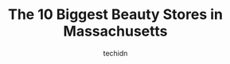 ---
layout: ampstory
image: https://i0.wp.com/paketmu.com/wp-content/uploads/2023/06/franklin-international-beauty-store-0-in-massachusetts-1686367230.jpeg?resize=640,853
author: techidn
featured: false
description: Explore the diverse Beauty Store scene in Massachusetts, home to an incredible selection of 10 establishments catering to every taste. Whether youre in search of iconic favorites or undisco
title: The 10 Biggest Beauty Stores in Massachusetts
cover:
   title: The 10 Biggest Beauty Stores in Massachusetts
   subtitle: RICKPATE
   background: https://paketmu.com/wp-content/uploads/2023/06/franklin-international-beauty-store-0-in-massachusetts-1686367230.jpeg

pages: 
 - layout: thirds
   top: <h1>#1 Beauty Supply Supermarket Inc</h1>
   bottom: "<p>They have 3 different stores, so  have everything! Dont let the outer appearance get to you.</p>"
   background: https://paketmu.com/wp-content/uploads/2023/06/franklin-international-beauty-store-1-in-massachusetts-1686367233.jpeg
   backgroundblur: true
 - layout: thirds
   top: <h1>#2 PK2 Beauty Supply</h1>
   bottom: "<p>It was very easy to locate supplies. I was impressed with all of the options i had to choose from</p>"
   background: https://paketmu.com/wp-content/uploads/2023/06/franklin-international-beauty-store-2-in-massachusetts-1686367234.jpeg
   cta:
      link: https://paketmu.com/the-10-biggest-beauty-stores-in-massachusetts/
      text: The 10 Biggest Beauty Stores in Massachusetts
 - layout: thirds
   top: <h1>#3 Koahs Beauty Supply</h1>
   bottom: "<p>The Ladys are so sweet and helpful.The prices are great! They also braid hair. I will be back next week! Thank You Ladys!</p>"
   background: https://paketmu.com/wp-content/uploads/2023/06/franklin-international-beauty-store-3-in-massachusetts-1686367235.jpeg
   cta:
      link: https://paketmu.com/the-10-biggest-beauty-stores-in-massachusetts/
      text: The 10 Biggest Beauty Stores in Massachusetts
 - layout: thirds
   top: <h1>#4 Kiki Beauty Supply</h1>
   bottom: "<p>521 Washington St, Boston, MA 02124, United States</p>"
   background: https://images.unsplash.com/photo-1541356665065-22676f35dd40?ixlib=rb-4.0.3&ixid=MnwxMjA3fDB8MHxwaG90by1wYWdlfHx8fGVufDB8fHx8&auto=format&fit=crop&w=640&h=853&q=80
   cta:
      link: https://paketmu.com/the-10-biggest-beauty-stores-in-massachusetts/
      text: The 10 Biggest Beauty Stores in Massachusetts
 - layout: thirds
   top: <h1>#5 Hair Stop Beauty Supply</h1>
   bottom: "<p>1826 Washington St, Roxbury, MA 02118, United States</p>"
   background: https://images.unsplash.com/photo-1580610447943-1bfbef5efe07?ixlib=rb-4.0.3&ixid=MnwxMjA3fDB8MHxwaG90by1wYWdlfHx8fGVufDB8fHx8&auto=format&fit=crop&w=640&h=853&q=80
   cta:
      link: https://paketmu.com/the-10-biggest-beauty-stores-in-massachusetts/
      text: The 10 Biggest Beauty Stores in Massachusetts
 - layout: thirds
   top: <h1>#6 Franklin International Beauty Store</h1>
   bottom: "<p>38 Eastern Ave, Malden, MA 02148, United States</p>"
   background: https://images.unsplash.com/photo-1564951434112-64d74cc2a2d7?ixlib=rb-4.0.3&ixid=MnwxMjA3fDB8MHxwaG90by1wYWdlfHx8fGVufDB8fHx8&auto=format&fit=crop&w=640&h=853&q=80
   cta:
      link: https://paketmu.com/the-10-biggest-beauty-stores-in-massachusetts/
      text: The 10 Biggest Beauty Stores in Massachusetts
 - layout: thirds
   top: <h1>#7 Kiki Beauty Supply</h1>
   bottom: "<p>2183 Washington St, Roxbury, MA 02119, United States</p>"
   background: https://images.unsplash.com/photo-1591393223703-56fe1347ac62?ixlib=rb-4.0.3&ixid=MnwxMjA3fDB8MHxwaG90by1wYWdlfHx8fGVufDB8fHx8&auto=format&fit=crop&w=640&h=853&q=80
   cta:
      link: https://paketmu.com/the-10-biggest-beauty-stores-in-massachusetts/
      text: The 10 Biggest Beauty Stores in Massachusetts
 - layout: thirds
   middle: Continue reading...
   background: https://images.unsplash.com/photo-1574169208507-84376144848b?ixlib=rb-4.0.3&ixid=MnwxMjA3fDB8MHxwaG90by1wYWdlfHx8fGVufDB8fHx8&auto=format&fit=crop&w=640&h=853&q=80
   cta:
      link: https://paketmu.com/the-10-biggest-beauty-stores-in-massachusetts/
      text: The 10 Biggest Beauty Stores in Massachusetts
      
---